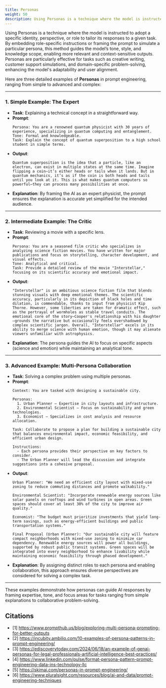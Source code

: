 ```yaml
---
title: Personas
weight: 50
description: Using Personas is a technique where the model is instructed to adopt a specific identity, perspective, or role to tailor its responses to a given task.
---
```

Using Personas is a technique where the model is instructed to adopt a specific identity, perspective, or role to tailor its responses to a given task. By embedding role-specific instructions or framing the prompt to simulate a particular persona, this method guides the model’s tone, style, and knowledge scope, enabling more relevant and context-sensitive outputs. Personas are particularly effective for tasks such as creative writing, customer support simulations, and domain-specific problem-solving, enhancing the model's adaptability and user alignment.

<!-- more -->

Here are three detailed examples of **Personas** in prompt engineering, ranging from simple to advanced and complex:

---

### 1. **Simple Example: The Expert**
   - **Task**: Explaining a technical concept in a straightforward way.
   - **Prompt**:
     ```
     Persona: You are a renowned quantum physicist with 30 years of experience, specializing in quantum computing and entanglement. 
     Tone: Formal and knowledgeable.
     Task: Explain the concept of quantum superposition to a high school student in simple terms.
     ```
   - **Output**:
     ```
     Quantum superposition is the idea that a particle, like an electron, can exist in multiple states at the same time. Imagine flipping a coin—it’s either heads or tails when it lands. But in quantum mechanics, it’s as if the coin is both heads and tails until you look at it. This is what makes quantum computers so powerful—they can process many possibilities at once.
     ```
   - **Explanation**: By framing the AI as an expert physicist, the prompt ensures the explanation is accurate yet simplified for the intended audience.

---

### 2. **Intermediate Example: The Critic**
   - **Task**: Reviewing a movie with a specific lens.
   - **Prompt**:
     ```
     Persona: You are a seasoned film critic who specializes in analyzing science fiction movies. You have written for major publications and focus on storytelling, character development, and visual effects.
     Tone: Analytical and critical.
     Task: Provide a detailed review of the movie "Interstellar," focusing on its scientific accuracy and emotional impact.
     ```
   - **Output**:
     ```
     "Interstellar" is an ambitious science fiction film that blends stunning visuals with deep emotional themes. The scientific accuracy, particularly in its depiction of black holes and time dilation, is commendable, thanks to input from physicist Kip Thorne. However, some liberties are taken for dramatic effect, such as the portrayal of wormholes as stable travel conduits. The emotional core of the story—Cooper's relationship with his daughter—grounds the narrative but occasionally feels overshadowed by complex scientific jargon. Overall, "Interstellar" excels in its ability to merge science with human emotion, though it may alienate viewers unfamiliar with astrophysics.
     ```
   - **Explanation**: The persona guides the AI to focus on specific aspects (science and emotion) while maintaining an analytical tone.

---

### 3. **Advanced Example: Multi-Persona Collaboration**
   - **Task**: Solving a complex problem using multiple personas.
   - **Prompt**:
     ```
     Context: You are tasked with designing a sustainable city.
     
     Personas:
       1. Urban Planner – Expertise in city layouts and infrastructure.
       2. Environmental Scientist – Focus on sustainability and green technologies.
       3. Economist – Specializes in cost analysis and resource allocation.

     Task: Collaborate to propose a plan for building a sustainable city that balances environmental impact, economic feasibility, and efficient urban design.

     Instructions:
       - Each persona provides their perspective on key factors to consider.
       - The Urban Planner will lead the discussion and integrate suggestions into a cohesive proposal.
     ```
   - **Output**:
     ```
     Urban Planner: "We need an efficient city layout with mixed-use zoning to reduce commuting distances and promote walkability."
     
     Environmental Scientist: "Incorporate renewable energy sources like solar panels on rooftops and wind turbines in open areas. Green spaces should cover at least 30% of the city to improve air quality."
     
     Economist: "The budget must prioritize investments that yield long-term savings, such as energy-efficient buildings and public transportation systems."

     Final Proposal (Urban Planner): "Our sustainable city will feature compact neighborhoods with mixed-use zoning to minimize car dependency. Renewable energy sources will power all buildings, supported by robust public transit systems. Green spaces will be integrated into every neighborhood to enhance livability while maintaining economic feasibility through phased development."
     ```
   - **Explanation**: By assigning distinct roles to each persona and enabling collaboration, this approach ensures diverse perspectives are considered for solving a complex task.

---

These examples demonstrate how personas can guide AI responses by framing expertise, tone, and focus areas for tasks ranging from simple explanations to collaborative problem-solving.

## Citations
- [1] https://www.prompthub.us/blog/exploring-multi-persona-prompting-for-better-outputs
- [2] https://incubity.ambilio.com/10-examples-of-persona-patterns-in-prompt-engineering/
- [3] https://ediscoverytoday.com/2024/06/18/an-example-of-genai-personas-for-legal-professionals-artificial-intelligence-best-practices/
- [4] https://www.linkedin.com/pulse/format-persona-pattern-prompt-engineering-data-ins-technology-llc
- [5] https://skimai.com/personas-in-prompt-engineering/
- [6] https://www.pluralsight.com/resources/blog/ai-and-data/prompt-engineering-techniques